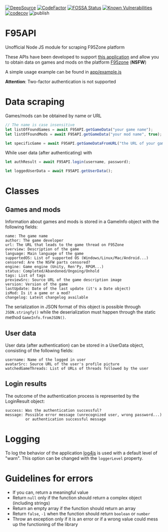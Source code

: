 [![DeepSource](https://deepsource.io/gh/MillenniumEarl/F95API.svg/?label=active+issues&show_trend=true)](https://deepsource.io/gh/MillenniumEarl/F95API/?ref=repository-badge)
[![CodeFactor](https://www.codefactor.io/repository/github/millenniumearl/f95api/badge)](https://www.codefactor.io/repository/github/millenniumearl/f95api)
[![FOSSA Status](https://app.fossa.com/api/projects/git%2Bgithub.com%2FMillenniumEarl%2FF95API.svg?type=shield)](https://app.fossa.com/projects/git%2Bgithub.com%2FMillenniumEarl%2FF95API?ref=badge_shield)
[![Known Vulnerabilities](https://snyk.io/test/github/MillenniumEarl/F95API/badge.svg)](https://snyk.io/test/github/MillenniumEarl/F95API)
[![codecov](https://codecov.io/gh/MillenniumEarl/F95API/branch/master/graph/badge.svg?token=KHN1TNIH7D)](https://codecov.io/gh/MillenniumEarl/F95API)
![publish](https://github.com/MillenniumEarl/F95API/workflows/publish/badge.svg)

# F95API

Unofficial Node JS module for scraping F95Zone platform

These APIs have been developed to support [this application](https://github.com/MillenniumEarl/F95GameUpdater) and allow you to obtain data on games and mods on the platform [F95zone](https://f95zone.to/) (**NSFW**)

A simple usage example can be found in [app/example.js](https://github.com/MillenniumEarl/F95API/blob/master/app/example.js)

**Attention**: Two-factor authentication is not supported

# Data scraping
Games/mods can be obtained by name or URL

```javascript
// The name is case insensitive
let listOfFoundGames = await F95API.getGameData("your game name");
let listOfFoundMods = await F95API.getGameData("your mod name", true);

let specificGame = await F95API.getGameDataFromURL("the URL of your game");
```

While user data (after authenticating) with 

```javascript
let authResult = await F95API.login(username, password);

let loggedUserData = await F95API.getUserData();
```

# Classes
## Games and mods
Information about games and mods is stored in a GameInfo object with the following fields:

```
name: The game name
author: The game developer
url: The URL that leads to the game thread on F95Zone
overview: Description of the game
language: Main language of the game
supportedOS: List of supported OS (Windows/Linux/Mac/Android...)
censored: Are the NSFW parts censored?
engine: Game engine (Unity, Ren'Py, RPGM...)
status: Completed/Abandoned/Ongoing/Onhold
tags: List of tags
previewSrc: Source URL of the game description image
version: Version of the game
lastUpdate: Date of the last update (it's a Date object)
isMod: Is it a game or a mod?
changelog: Latest changelog available
```

The serialization in JSON format of this object is possible through `JSON.stringfy()` while the deserialization must happen through the static method `GameInfo.fromJSON()`.

## User data
User data (after authentication) can be stored in a UserData object, consisting of the following fields:

```
username: Name of the logged in user
avatarSrc: Source URL of the user's profile picture
watchedGameThreads: List of URLs of threads followed by the user
```

## Login results
The outcome of the authentication process is represented by the LoginResult object:

```
success: Was the authentication successful?
message: Possible error message (unrecognized user, wrong password...) 
         or authentication successful message
```

# Logging
To log the behavior of the application [log4js](https://github.com/log4js-node/log4js-node) is used with a default level of "warn". This option can be changed with the `loggerLevel` property.

# Guidelines for errors

- If you can, return a meaningful value
- Return `null` only if the function should return a complex object (including strings)
- Return an empty array if the function should return an array
- Return `false`, `-1` when the function should return `boolean` or `number`
- Throw an exception only if it is an error or if a wrong value could mess up the functioning of the library
